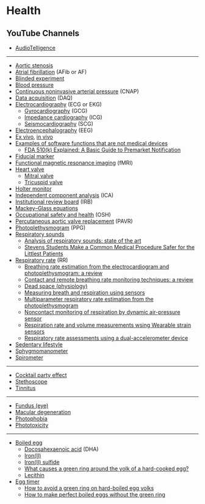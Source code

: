 # Health
## YouTube Channels
* [AudioTelligence](https://www.youtube.com/@audiotelligence5387)
___
* [Aortic stenosis](https://en.wikipedia.org/wiki/Aortic_stenosis)
* [Atrial fibrillation](https://en.wikipedia.org/wiki/Atrial_fibrillation) (AFib or AF)
* [Blinded experiment](https://en.wikipedia.org/wiki/Blinded_experiment)
* [Blood pressure](https://en.wikipedia.org/wiki/Blood_pressure)
* [Continuous noninvasive arterial pressure](https://en.wikipedia.org/wiki/Continuous_noninvasive_arterial_pressure) (CNAP)
* [Data acquisition](https://en.wikipedia.org/wiki/Data_acquisition) (DAQ)
* [Electrocardiography](https://en.wikipedia.org/wiki/Electrocardiography) (ECG or EKG)
  * [Gyrocardiography](https://www.ncbi.nlm.nih.gov/pmc/articles/PMC7700364/) (GCG)
  * [Impedance cardiography](https://en.wikipedia.org/wiki/Impedance_cardiography) (ICG)
  * [Seismocardiography](https://www.ncbi.nlm.nih.gov/pmc/articles/PMC8189030/) (SCG)
* [Electroencephalography](https://en.wikipedia.org/wiki/Electroencephalography) (EEG)
* [Ex vivo](https://en.wikipedia.org/wiki/Ex_vivo), [in vivo](https://en.wikipedia.org/wiki/In_vivo)
* [Examples of software functions that are not medical devices](https://www.fda.gov/medical-devices/device-software-functions-including-mobile-medical-applications/examples-software-functions-are-not-medical-devices)
  * [FDA 510(k) Explained: A Basic Guide to Premarket Notification](https://www.thefdagroup.com/blog/510k-explained)
* [Fiducial marker](https://en.wikipedia.org/wiki/Fiducial_marker)
* [Functional magnetic resonance imaging](https://en.wikipedia.org/wiki/Functional_magnetic_resonance_imaging) (fMRI)
* [Heart valve](https://en.wikipedia.org/wiki/Heart_valve)
  * [Mitral valve](https://en.wikipedia.org/wiki/Mitral_valve)
  * [Tricuspid valve](https://en.wikipedia.org/wiki/Tricuspid_valve)
* [Holter monitor](https://en.wikipedia.org/wiki/Holter_monitor)
* [Independent component analysis](https://en.wikipedia.org/wiki/Independent_component_analysis) (ICA)
* [Institutional review board](https://en.wikipedia.org/wiki/Institutional_review_board) (IRB)
* [Mackey–Glass equations](https://en.wikipedia.org/wiki/Mackey%E2%80%93Glass_equations)
* [Occupational safety and health](https://en.wikipedia.org/wiki/Occupational_safety_and_health) (OSH)
* [Percutaneous aortic valve replacement](https://en.wikipedia.org/wiki/Percutaneous_aortic_valve_replacement) (PAVR)
* [Photoplethysmogram](https://en.wikipedia.org/wiki/Photoplethysmogram) (PPG)
* [Respiratory sounds](https://en.wikipedia.org/wiki/Respiratory_sounds)
  * [Analysis of respiratory sounds: state of the art](https://www.ncbi.nlm.nih.gov/pmc/articles/PMC2990233/)
  * [Stevens Students Make a Common Medical Procedure Safer for the Littlest Patients](https://www.stevens.edu/news/stevens-students-make-common-medical-procedure-safer-littlest-patients)
* [Respiratory rate](https://en.wikipedia.org/wiki/Respiratory_rate) (RR)
  * [Breathing rate estimation from the electrocardiogram and photoplethysmogram: a review](https://ieeexplore.ieee.org/document/8081839)
  * [Contact and remote breathing rate monitoring techniques: a review](https://www.ncbi.nlm.nih.gov/pmc/articles/PMC8769001/)
  * [Dead space (physiology)](https://en.wikipedia.org/wiki/Dead_space_(physiology))
  * [Measuring breath and respiration using sensors](https://www.news-medical.net/whitepaper/20181015/Measuring-Breath-and-Respiration-Using-Sensors.aspx)
  * [Multiparameter respiratory rate estimation from the photoplethysmogram](https://ieeexplore.ieee.org/document/6458992)
  * [Noncontact monitoring of respiration by dynamic air-pressure sensor](https://www.ncbi.nlm.nih.gov/pmc/articles/PMC4581013/)
  * [Respiration rate and volume measurements wsing Wearable strain sensors](https://www.nature.com/articles/s41746-019-0083-3)
  * [Respiratory rate assessments using a dual-accelerometer device](https://www.sciencedirect.com/science/article/abs/pii/S1569904813003698)
* [Sedentary lifestyle](https://en.wikipedia.org/wiki/Sedentary_lifestyle)
* [Sphygmomanometer](https://en.wikipedia.org/wiki/Sphygmomanometer)
* [Spirometer](https://en.wikipedia.org/wiki/Spirometer)
---
* [Cocktail party effect](https://en.wikipedia.org/wiki/Cocktail_party_effect)
* [Stethoscope](Stethoscope)
* [Tinnitus](https://en.wikipedia.org/wiki/Tinnitus)
---
* [Fundus (eye)](https://en.wikipedia.org/wiki/Fundus_(eye))
* [Macular degeneration](https://en.wikipedia.org/wiki/Macular_degeneration)
* [Photophobia](https://en.wikipedia.org/wiki/Photophobia)
* [Phototoxicity](https://en.wikipedia.org/wiki/Phototoxicity)
___
* [Boiled egg](https://en.wikipedia.org/wiki/Boiled_egg)
  * [Docosahexaenoic acid](https://en.wikipedia.org/wiki/Docosahexaenoic_acid) (DHA)
  * [Iron(II)](https://en.wikipedia.org/wiki/Iron(II))
  * [Iron(II) sulfide](https://en.wikipedia.org/wiki/Iron(II)_sulfide)
  * [What causes a green ring around the yolk of a hard-cooked egg?](https://ask.usda.gov/s/article/What-causes-a-green-ring-around-the-yolk-of-a-hard-cooked-egg)
  * [Lecithin](https://en.wikipedia.org/wiki/Lecithin)
* [Egg timer](https://en.wikipedia.org/wiki/Egg_timer)
  * [How to avoid a green ring on hard-boiled egg yolks](https://food.unl.edu/how-avoid-green-ring-hard-boiled-egg-yolks)
  * [How to make perfect boiled eggs without the green ring](https://www.uaex.uada.edu/counties/miller/news/fcs/meats-proteins/How%20to%20Make%20Perfect%20Boiled%20Eggs%20Without%20the%20Green%20Ring.aspx)

